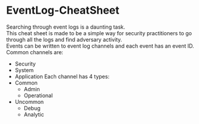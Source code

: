 # EventLog-CheatSheet
Searching through event logs is a daunting task.  
This cheat sheet is made to be a simple way for security practitioners to go through all the logs and find adversary activity.  
Events can be written to event log channels and each event has an event ID.   
Common channels are:  
* Security
* System
* Application
Each channel has 4 types:  
* Common
	- Admin
	- Operational
* Uncommon
	- Debug
	- Analytic
